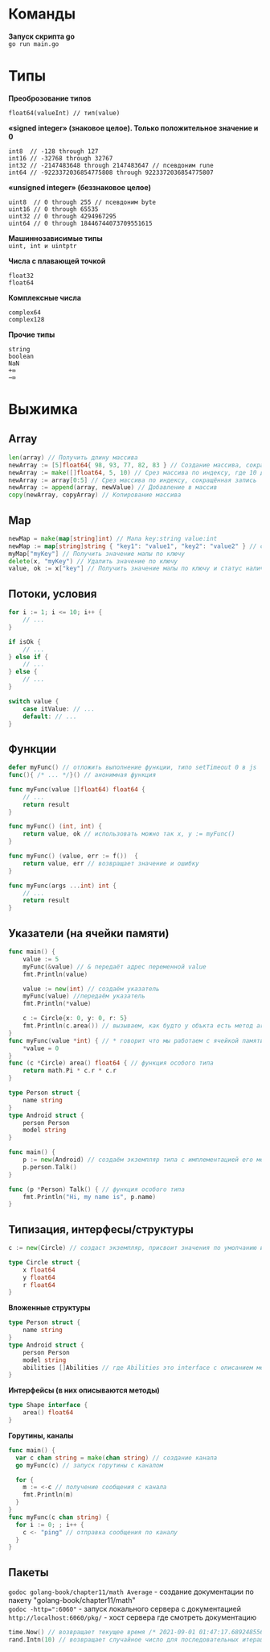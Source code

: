 # Команды  

**Запуск скрипта go**  
`go run main.go`

# Типы  

**Преоброзование типов** 
```
float64(valueInt) // тип(value)
```

**«signed integer» (знаковое целое). Только положительное значение и 0**
```
int8  // -128 through 127
int16 // -32768 through 32767
int32 // -2147483648 through 2147483647 // псевдоним rune  
int64 // -9223372036854775808 through 9223372036854775807
```

**«unsigned integer» (беззнаковое целое)**  
```
uint8  // 0 through 255 // псевдоним byte 
uint16 // 0 through 65535
uint32 // 0 through 4294967295
uint64 // 0 through 18446744073709551615
```

**Машиннозависимые типы**  
`uint, int и uintptr`  

**Числа с плавающей точкой**  
```
float32
float64
```

**Комплексные числа**  
```
complex64
complex128
```

**Прочие типы**  
```
string
boolean
NaN
+∞
−∞
```
# Выжимка

## Array  
```go
len(array) // Получить длину массива  
newArray := [5]float64{ 98, 93, 77, 82, 83 } // Создание массива, сокращённая запись, тип не обязателен  
newArray := make([]float64, 5, 10) // Срез массива по индексу, где 10 длина массива на который указывает срез  
newArray := array[0:5] // Срез массива по индексу, сокращённая запись  
newArray := append(array, newValue) // Добавление в массив  
copy(newArray, copyArray) // Копирование массива  
```
## Map  
```go
newMap = make(map[string]int) // Мапа key:string value:int  
newMap := map[string]string { "key1": "value1", "key2": "value2" } // сокращённая запись мапы  
myMap["myKey"] // Получить значение мапы по ключу  
delete(x, "myKey") // Удалить значение по ключу  
value, ok := x["key"] // Получить значение мапы по ключу и статус наличия этого значения  
```
## Потоки, условия  

```go
for i := 1; i <= 10; i++ {
	// ...
} 
```
```go
if isOk {
	// ...
} else if {
	// ...
} else {
	// ...
} 
```
```go
switch value {
	case itValue: // ...
	default: // ...
}
```

## Функции  
```go
defer myFunc() // отложить выполнение функции, типо setTimeout 0 в js  
func(){ /* ... */}() // анонимная функция  
```
```go
func myFunc(value []float64) float64 {
	// ...
	return result
}
```
```go
func myFunc() (int, int) {
    return value, ok // использовать можно так x, y := myFunc()
}
```
```go
func myFunc() (value, err := f())  {
    return value, err // возвращает значение и ошибку
}
```
```go
func myFunc(args ...int) int {
	// ...
	return result
}
```

## Указатели (на ячейки памяти)  
```go
func main() {
	value := 5
	myFunc(&value) // & передаёт адрес переменной value
	fmt.Println(value)

	value := new(int) // создаём указатель
	myFunc(value) //передаём указатель
	fmt.Println(*value)

	c := Circle{x: 0, y: 0, r: 5}
	fmt.Println(c.area()) // вызываем, как будто у объкта есть метод area
}
func myFunc(value *int) { // * говорит что мы работаем с ячейкой памяти на которую ссылается value
	*value = 0
}
func (c *Circle) area() float64 { // функция особого типа
	return math.Pi * c.r * c.r
}
```
```go
type Person struct {
	name string
}
type Android struct {
	person Person
	model string
}

func main() {
	p := new(Android) // создаём экземпляр типа с имплементацией его методов
    p.person.Talk()
}

func (p *Person) Talk() { // функция особого типа
	fmt.Println("Hi, my name is", p.name)
}
```

## Типизация, интерфесы/структуры  
```go
c := new(Circle) // создаст экземпляр, присвоит значения по умолчанию и вернёт указатель
```
```go
type Circle struct {
	x float64
	y float64
	r float64
}
```
**Вложенные структуры**  
```go
type Person struct {
	name string
}
type Android struct {
	person Person
	model string
	abilities []Abilities // где Abilities это interface с описанием методов
}
```
**Интерфейсы (в них описываются методы)**  
```go
type Shape interface {
    area() float64
}
```
**Горутины, каналы**
```go
func main() {
  var c chan string = make(chan string) // создание канала
  go myFunc(c) // запуск горутины с каналом

  for {
    m := <-c // получение сообщения с канала
    fmt.Println(m)
  }
}
func myFunc(c chan string) {
  for i := 0; ; i++ {
    c <- "ping" // отправка сообщения по каналу
  }
}
```
## Пакеты
`godoc golang-book/chapter11/math Average` - создание документации по пакету "golang-book/chapter11/math"  
`godoc -http=":6060"` - запуск локального сервера с документацией  
`http://localhost:6060/pkg/` - хост сервера где смотреть документацию  

```go
time.Now() // возвращает текущее время /* 2021-09-01 01:47:17.689248556 +0400 +04 m=+0.000055961 */  
rand.Intn(10) // возвращает случайное число для последовательных итераций  
```

